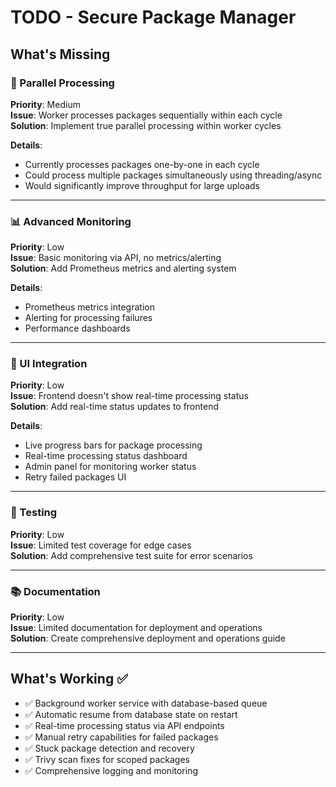 ﻿# TODO - Secure Package Manager

## What's Missing

### 🔄 Parallel Processing
**Priority**: Medium  
**Issue**: Worker processes packages sequentially within each cycle  
**Solution**: Implement true parallel processing within worker cycles

**Details**:
- Currently processes packages one-by-one in each cycle
- Could process multiple packages simultaneously using threading/async
- Would significantly improve throughput for large uploads

---

### 📊 Advanced Monitoring
**Priority**: Low  
**Issue**: Basic monitoring via API, no metrics/alerting  
**Solution**: Add Prometheus metrics and alerting system

**Details**:
- Prometheus metrics integration
- Alerting for processing failures
- Performance dashboards

---

### 🎨 UI Integration
**Priority**: Low  
**Issue**: Frontend doesn't show real-time processing status  
**Solution**: Add real-time status updates to frontend

**Details**:
- Live progress bars for package processing
- Real-time processing status dashboard
- Admin panel for monitoring worker status
- Retry failed packages UI

---

### 🧪 Testing
**Priority**: Low  
**Issue**: Limited test coverage for edge cases  
**Solution**: Add comprehensive test suite for error scenarios

---

### 📚 Documentation
**Priority**: Low  
**Issue**: Limited documentation for deployment and operations  
**Solution**: Create comprehensive deployment and operations guide

---

## What's Working ✅

- ✅ Background worker service with database-based queue
- ✅ Automatic resume from database state on restart
- ✅ Real-time processing status via API endpoints
- ✅ Manual retry capabilities for failed packages
- ✅ Stuck package detection and recovery
- ✅ Trivy scan fixes for scoped packages
- ✅ Comprehensive logging and monitoring
